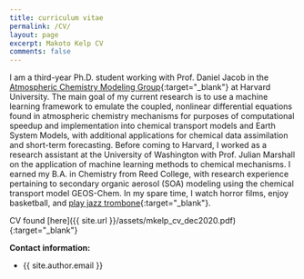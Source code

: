 ```yaml
---
title: curriculum vitae
permalink: /CV/
layout: page
excerpt: Makoto Kelp CV
comments: false
---
```

I am a third-year Ph.D. student working with Prof. Daniel Jacob in the [Atmospheric Chemistry Modeling Group](http://acmg.seas.harvard.edu/index.html){:target="_blank"} at Harvard University. The main goal of my current research is to use a machine learning framework to emulate the coupled, nonlinear differential equations found in atmospheric chemistry mechanisms for purposes of computational speedup and implementation into chemical transport models and Earth System Models, with additional applications for chemical data assimilation and short-term forecasting. Before coming to Harvard, I worked as a research assistant at the University of Washington with Prof. Julian Marshall on the application of machine learning methods to chemical mechanisms. I earned my B.A. in Chemistry from Reed College, with research experience pertaining to secondary organic aerosol (SOA) modeling using the chemical transport model GEOS-Chem. In my spare time, I watch horror films, enjoy basketball, and [play jazz trombone](https://soundcloud.com/philosophytalk/it-dont-mean-a-thing-from-your-lying-eyes-112915){:target="_blank"}.

CV found [here]({{ site.url }}/assets/mkelp_cv_dec2020.pdf){:target="_blank"}


**Contact information:**
- {{ site.author.email }}
